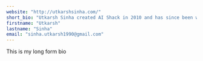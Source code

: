 ```yaml
---
website: "http://utkarshsinha.com/"
short_bio: "Utkarsh Sinha created AI Shack in 2010 and has since been working on computer vision and related fields. He is currently at Microsoft working on computer vision."
firstname: "Utkarsh"
lastname: "Sinha"
email: "sinha.utkarsh1990@gmail.com"
---
```

This is my long form bio
